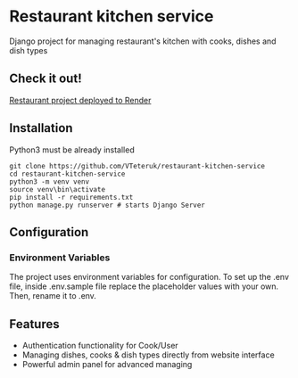 # Restaurant kitchen service

Django project for managing restaurant's kitchen with cooks, dishes and dish types

## Check it out!

[Restaurant project deployed to Render](https://restaurant-kitchen-service-rlsl.onrender.com)

## Installation

Python3 must be already installed

```shell
git clone https://github.com/VTeteruk/restaurant-kitchen-service
cd restaurant-kitchen-service
python3 -m venv venv
source venv\bin\activate
pip install -r requirements.txt
python manage.py runserver # starts Django Server
```

## Configuration

### Environment Variables

The project uses environment variables for configuration.
To set up the .env file, inside .env.sample file replace the placeholder values with your own. Then, rename it to .env.

## Features

* Authentication functionality for Cook/User
* Managing dishes, cooks & dish types directly from website interface
* Powerful admin panel for advanced managing